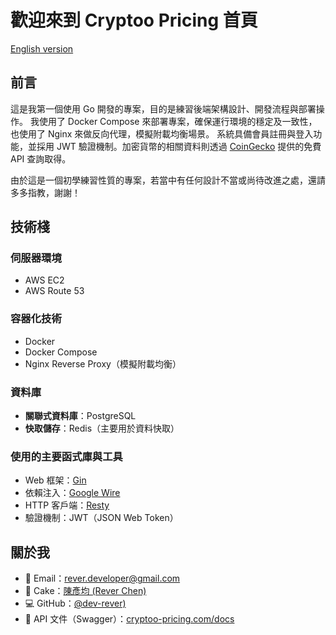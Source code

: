 # 歡迎來到 Cryptoo Pricing 首頁

[English version](http://cryptoo-pricing.com/readme.en)

## 前言

這是我第一個使用 Go 開發的專案，目的是練習後端架構設計、開發流程與部署操作。
我使用了 Docker Compose 來部署專案，確保運行環境的穩定及一致性，也使用了 Nginx 來做反向代理，模擬附載均衡場景。 
系統具備會員註冊與登入功能，並採用 JWT 驗證機制。加密貨幣的相關資料則透過 [CoinGecko](https://www.coingecko.com/) 提供的免費 API 查詢取得。  

由於這是一個初學練習性質的專案，若當中有任何設計不當或尚待改進之處，還請多多指教，謝謝！

## 技術棧

### 伺服器環境
- AWS EC2
- AWS Route 53

### 容器化技術
- Docker
- Docker Compose
- Nginx Reverse Proxy（模擬附載均衡）

### 資料庫
- **關聯式資料庫**：PostgreSQL  
- **快取儲存**：Redis（主要用於資料快取）

### 使用的主要函式庫與工具
- Web 框架：[Gin](https://github.com/gin-gonic/gin)  
- 依賴注入：[Google Wire](https://github.com/google/wire)  
- HTTP 客戶端：[Resty](https://github.com/go-resty/resty)  
- 驗證機制：JWT（JSON Web Token）

## 關於我

- 📧 Email：rever.developer@gmail.com  
- 🎂 Cake：[陳彥均 (Rever Chen)](https://www.cake.me/rever-dev_rever)  
- 💻 GitHub：[@dev-rever)](https://github.com/dev-rever/cryptoo-pricing)  
- 📘 API 文件（Swagger）：[cryptoo-pricing.com/docs](http://cryptoo-pricing.com/docs)
